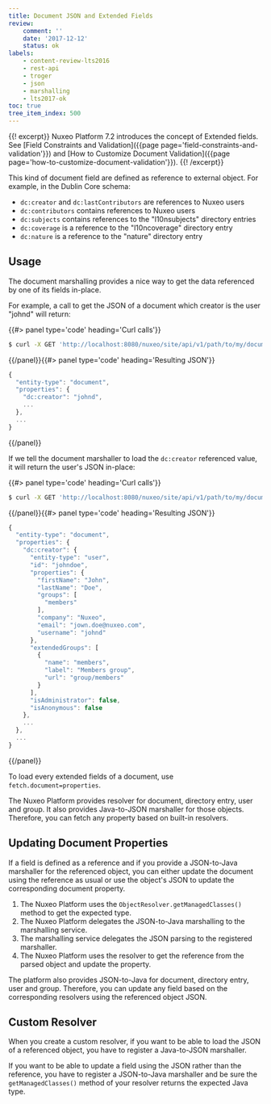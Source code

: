 ```yaml
---
title: Document JSON and Extended Fields
review:
    comment: ''
    date: '2017-12-12'
    status: ok
labels:
    - content-review-lts2016
    - rest-api
    - troger
    - json
    - marshalling
    - lts2017-ok
toc: true
tree_item_index: 500
---
```


{{! excerpt}}
Nuxeo Platform 7.2 introduces the concept of Extended fields. See [Field Constraints and Validation]({{page page='field-constraints-and-validation'}}) and [How to Customize Document Validation]({{page page='how-to-customize-document-validation'}}).
{{! /excerpt}}

This kind of document field are defined as reference to external object. For example, in the Dublin Core schema:

- `dc:creator` and `dc:lastContributors` are references to Nuxeo users
- `dc:contributors` contains references to Nuxeo users
- `dc:subjects` contains references to the "l10nsubjects" directory entries
- `dc:coverage` is a reference to the "l10ncoverage" directory entry
- `dc:nature` is a reference to the "nature" directory entry

## Usage

The document marshalling provides a nice way to get the data referenced by one of its fields in-place.

For example, a call to get the JSON of a document which creator is the user "johnd" will return:

{{#> panel type='code' heading='Curl calls'}}

```bash
$ curl -X GET 'http://localhost:8080/nuxeo/site/api/v1/path/to/my/document?properties=dublincore'
```

{{/panel}}{{#> panel type='code' heading='Resulting JSON'}}

```js
{
  "entity-type": "document",
  "properties": {
    "dc:creator": "johnd",
    ...
  },
  ...
}
```

{{/panel}}

If we tell the document marshaller to load the `dc:creator` referenced value, it will return the user's JSON in-place:

{{#> panel type='code' heading='Curl calls'}}

```bash
$ curl -X GET 'http://localhost:8080/nuxeo/site/api/v1/path/to/my/document?properties=dublincore&fetch.document=dc:creator'
```

{{/panel}}{{#> panel type='code' heading='Resulting JSON'}}

```js
{
  "entity-type": "document",
  "properties": {
    "dc:creator": {
      "entity-type": "user",
      "id": "johndoe",
      "properties": {
        "firstName": "John",
        "lastName": "Doe",
        "groups": [
          "members"
        ],
        "company": "Nuxeo",
        "email": "jown.doe@nuxeo.com",
        "username": "johnd"
      },
      "extendedGroups": [
        {
          "name": "members",
          "label": "Members group",
          "url": "group/members"
        }
      ],
      "isAdministrator": false,
      "isAnonymous": false
    },
    ...
  },
  ...
}
```

{{/panel}}

To load every extended fields of a document, use `fetch.document=properties`.

The Nuxeo Platform provides resolver for document, directory entry, user and group. It also provides Java-to-JSON marshaller for those objects. Therefore, you can fetch any property based on built-in resolvers.

## Updating Document Properties

If a field is defined as a reference and if you provide a JSON-to-Java marshaller for the referenced object, you can either update the document using the reference as usual or use the object's JSON to update the corresponding document property.

1.  The Nuxeo Platform uses the `ObjectResolver.getManagedClasses()` method to get the expected type.
2.  The Nuxeo Platform delegates the JSON-to-Java marshalling to the marshalling service.
3.  The marshalling service delegates the JSON parsing to the registered marshaller.
4.  The Nuxeo Platform uses the resolver to get the reference from the parsed object and update the property.

The platform also provides JSON-to-Java for document, directory entry, user and group. Therefore, you can update any field based on the corresponding resolvers using the referenced object JSON.

## Custom Resolver

When you create a custom resolver, if you want to be able to load the JSON of a referenced object, you have to register a Java-to-JSON marshaller.

If you want to be able to update a field using the JSON rather than the reference, you have to register a JSON-to-Java marshaller and be sure the `getManagedClasses()` method of your resolver returns the expected Java type.
